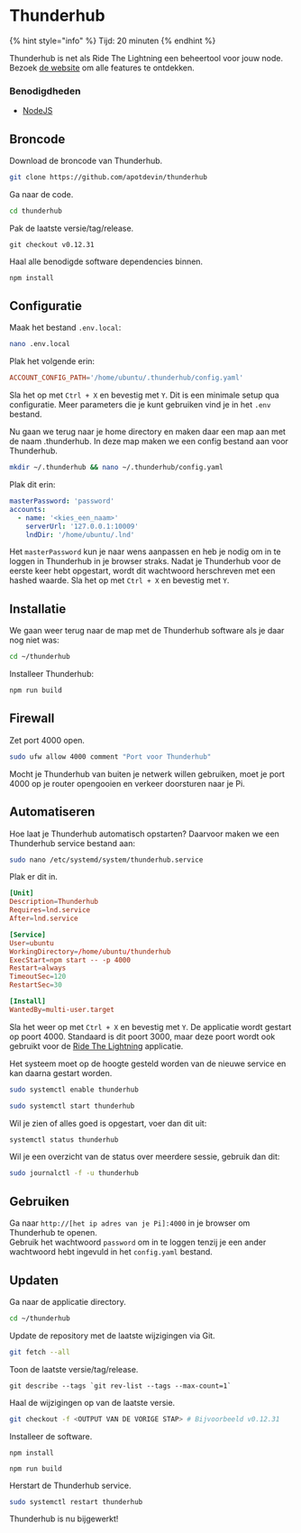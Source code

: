 # Thunderhub

{% hint style="info" %}
Tijd: 20 minuten
{% endhint %}

Thunderhub is net als Ride The Lightning een beheertool voor jouw node. Bezoek [de website](https://www.thunderhub.io/) om alle features te ontdekken.

### Benodigdheden

* [NodeJS](https://docs.theroadtonode.com/raspberry-pi/algemene-dependencies-installeren#nodejs)

## Broncode

Download de broncode van Thunderhub.

```bash
git clone https://github.com/apotdevin/thunderhub
```

Ga naar de code.

```bash
cd thunderhub
```

Pak de laatste versie/tag/release.

```text
git checkout v0.12.31
```

Haal alle benodigde software dependencies binnen.

```bash
npm install
```

## Configuratie

Maak het bestand `.env.local`:

```bash
nano .env.local
```

Plak het volgende erin:

```toml
ACCOUNT_CONFIG_PATH='/home/ubuntu/.thunderhub/config.yaml'
```

Sla het op met `Ctrl + X` en bevestig met `Y`. Dit is een minimale setup qua configuratie. Meer parameters die je kunt gebruiken vind je in het `.env` bestand.

Nu gaan we terug naar je home directory en maken daar een map aan met de naam .thunderhub. In deze map maken we een config bestand aan voor Thunderhub.

```bash
mkdir ~/.thunderhub && nano ~/.thunderhub/config.yaml
```

Plak dit erin:

```yaml
masterPassword: 'password'
accounts:
  - name: '<kies_een_naam>'
    serverUrl: '127.0.0.1:10009'
    lndDir: '/home/ubuntu/.lnd'
```

Het `masterPassword` kun je naar wens aanpassen en heb je nodig om in te loggen in Thunderhub in je browser straks. Nadat je Thunderhub voor de eerste keer hebt opgestart, wordt dit wachtwoord herschreven met een hashed waarde. Sla het op met `Ctrl + X` en bevestig met `Y`.

## Installatie

We gaan weer terug naar de map met de Thunderhub software als je daar nog niet was:

```bash
cd ~/thunderhub
```

Installeer Thunderhub:

```bash
npm run build
```

## Firewall

Zet port 4000 open.

```bash
sudo ufw allow 4000 comment "Port voor Thunderhub"
```

Mocht je Thunderhub van buiten je netwerk willen gebruiken, moet je port 4000 op je router opengooien en verkeer doorsturen naar je Pi.

## Automatiseren

Hoe laat je Thunderhub automatisch opstarten? Daarvoor maken we een Thunderhub service bestand aan:

```bash
sudo nano /etc/systemd/system/thunderhub.service
```

Plak er dit in.

```toml
[Unit]
Description=Thunderhub
Requires=lnd.service
After=lnd.service

[Service]
User=ubuntu
WorkingDirectory=/home/ubuntu/thunderhub
ExecStart=npm start -- -p 4000
Restart=always
TimeoutSec=120
RestartSec=30

[Install]
WantedBy=multi-user.target
```

Sla het weer op met `Ctrl + X` en bevestig met `Y`. De applicatie wordt gestart op poort 4000. Standaard is dit poort 3000, maar deze poort wordt ook gebruikt voor de [Ride The Lightning](ride-the-lightning.md) applicatie.

Het systeem moet op de hoogte gesteld worden van de nieuwe service en kan daarna gestart worden.

```bash
sudo systemctl enable thunderhub
```

```bash
sudo systemctl start thunderhub
```

Wil je zien of alles goed is opgestart, voer dan dit uit:

```bash
systemctl status thunderhub
```

Wil je een overzicht van de status over meerdere sessie, gebruik dan dit:

```bash
sudo journalctl -f -u thunderhub
```

## Gebruiken

Ga naar `http://[het ip adres van je Pi]:4000` in je browser om Thunderhub te openen.  
Gebruik het wachtwoord `password` om in te loggen tenzij je een ander wachtwoord hebt ingevuld in het `config.yaml` bestand.

## Updaten

Ga naar de applicatie directory.

```bash
cd ~/thunderhub
```

Update de repository met de laatste wijzigingen via Git.

```bash
git fetch --all
```

Toon de laatste versie/tag/release.

```text
git describe --tags `git rev-list --tags --max-count=1`
```

Haal de wijzigingen op van de laatste versie.

```bash
git checkout -f <OUTPUT VAN DE VORIGE STAP> # Bijvoorbeeld v0.12.31
```

Installeer de software.

```text
npm install

npm run build
```

Herstart de Thunderhub service.

```bash
sudo systemctl restart thunderhub
```

Thunderhub is nu bijgewerkt!
